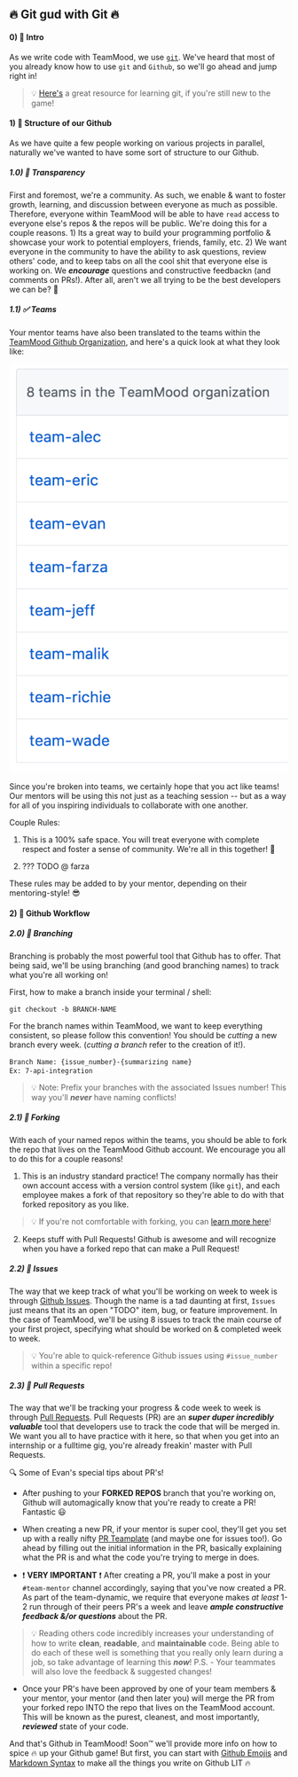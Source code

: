 ## :fire: Git gud with Git :fire:

#### 0) :rocket: Intro
As we write code with TeamMood, we use [`git`](https://git-scm.com/). We've heard that most of you already know how to use `git` and `Github`, so we'll go ahead and jump right in!

>:bulb:
[Here's](https://www.codecademy.com/learn/learn-git) a great resource for learning git, if you're still new to the game!

#### 1) :open_file_folder: Structure of our Github

As we have quite a few people working on various projects in parallel, naturally we've wanted to have some sort of structure to our Github.

##### 1.0) :crystal_ball: Transparency

First and foremost, we're a community. As such, we enable & want to foster growth, learning, and discussion between everyone as much as possible. Therefore, everyone within TeamMood will be able to have `read` access to everyone else's repos & the repos will be public. We're doing this for a couple reasons. 1) Its a great way to build your programming portfolio & showcase your work to potential employers, friends, family, etc. 2) We want everyone in the community to have the ability to ask questions, review others' code, and to keep tabs on all the cool shit that everyone else is working on. We _**encourage**_ questions and constructive feedbackn (and comments on PRs!). After all, aren't we all trying to be the best developers we can be? :100:

##### 1.1) :white_check_mark: Teams

Your mentor teams have also been translated to the teams within the [TeamMood Github Organization](https://github.com/TeamMoodGitHub), and here's a quick look at what they look like:

![](./imgs/teams.png)

Since you're broken into teams, we certainly hope that you act like teams! Our mentors will be using this not just as a teaching session -- but as a way for all of you inspiring individuals to collaborate with one another.

Couple Rules:

1. This is a 100% safe space. You will treat everyone with complete respect and foster a sense of community. We're all in this together! :clap:

2. ??? TODO @ farza

These rules may be added to by your mentor, depending on their mentoring-style! :sunglasses:

#### 2) :ocean: Github Workflow

##### 2.0) :evergreen_tree: Branching

Branching is probably the most powerful tool that Github has to offer. That being said, we'll be using branching (and good branching names) to track what you're all working on!

First, how to make a branch inside your terminal / shell:
```
git checkout -b BRANCH-NAME
```
For the branch names within TeamMood, we want to keep everything consistent, so please follow this convention! You should be _cutting_ a new branch every week. (_cutting a branch_ refer to the creation of it!).
```
Branch Name: {issue_number}-{summarizing name}
Ex: 7-api-integration
```
> :bulb: Note: Prefix your branches with the associated Issues number! This way you'll _**never**_ have naming conflicts!

##### 2.1) :fork_and_knife: Forking

With each of your named repos within the teams, you should be able to fork the repo that lives on the TeamMood Github account. We encourage you all to do this for a couple reasons!

1. This is an industry standard practice! The company normally has their own account access with a version control system (like `git`), and each employee makes a fork of that repository so they're able to do with that forked repository as you like.
> :bulb: If you're not comfortable with forking, you can [learn more here](https://help.github.com/articles/fork-a-repo/)!

2. Keeps stuff with Pull Requests! Github is awesome and will recognize when you have a forked repo that can make a Pull Request!

##### 2.2) :newspaper: Issues

The way that we keep track of what you'll be working on week to week is through [Github Issues](https://guides.github.com/features/issues/). Though the name is a tad daunting at first, `Issues` just means that its an open "TODO" item, bug, or feature improvement. In the case of TeamMood, we'll be using 8 issues to track the main course of your first project, specifying what should be worked on & completed week to week.

> :bulb: You're able to quick-reference Github issues using `#issue_number` within a specific repo!

##### 2.3) :ticket: Pull Requests

The way that we'll be tracking your progress & code week to week is through [Pull Requests](https://help.github.com/articles/about-pull-requests/). Pull Requests (PR) are an _**super duper incredibly valuable**_ tool that developers use to track the code that will be merged in. We want you all to have practice with it here, so that when you get into an internship or a fulltime gig, you're already freakin' master with Pull Requests.

:mag: Some of Evan's special tips about PR's!

* After pushing to your **FORKED REPOS** branch that you're working on, Github will automagically know that you're ready to create a PR! Fantastic :smiley:

* When creating a new PR, if your mentor is super cool, they'll get you set up with a really nifty [PR Teamplate](https://github.com/blog/2111-issue-and-pull-request-templates) (and maybe one for issues too!). Go ahead by filling out the initial information in the PR, basically explaining what the PR is and what the code you're trying to merge in does.

* :exclamation: **VERY IMPORTANT** :exclamation: After creating a PR, you'll make a post in your `#team-mentor` channel accordingly, saying that you've now created a PR. As part of the team-dynamic, we require that everyone makes _at least_ 1-2 run through of their peers PR's a week and leave _**ample constructive feedback &/or questions**_ about the PR.
> :bulb: Reading others code incredibly increases your understanding of how to write **clean**, **readable**, and **maintainable** code. Being able to do each of these well is something that you really only learn during a job, so take advantage of learning this _**now**_! P.S. - Your teammates will also love the feedback & suggested changes!

* Once your PR's have been approved by one of your team members & your mentor, your mentor (and then later you) will merge the PR from your forked repo INTO the repo that lives on the TeamMood account. This will be known as the purest, cleanest, and most importantly, _**reviewed**_ state of your code.

And that's Github in TeamMood! Soon:tm: we'll provide more info on how to spice :fire: up your Github game! But first, you can start with [Github Emojis](https://gist.github.com/rxaviers/7360908) and [Markdown Syntax](https://github.com/adam-p/markdown-here/wiki/Markdown-Cheatsheet) to make all the things you write on Github LIT :fire:
